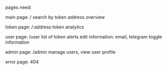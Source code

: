 pages need:


main page:  /
  search by token address
  overview

token page: /:address
  token analytics

user page: /user
  list of token alerts 
  edit information: email, telegram
  toggle information

admin page: /admin
  manage users, view user profile

error page: 
  404

